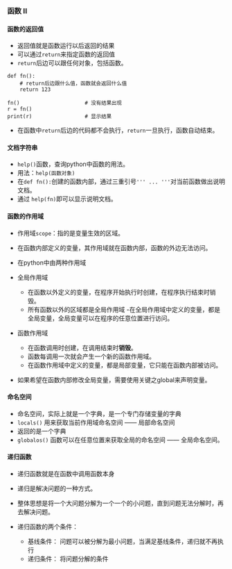 ### 函数 II
####  函数的返回值
  - 返回值就是函数运行以后返回的结果
  - 可以通过`return`来指定函数的返回值
  - `return`后边可以跟任何对象，包括函数。
  ```
  def fn():
      # return后边跟什么值，函数就会返回什么值
      return 123
      
  fn()                     # 没有结果出现
  r = fn()
  print(r)                 # 显示结果
  ```
  - 在函数中`return`后边的代码都不会执行，`return`一旦执行，函数自动结束。
  


#### 文档字符串
  - `help()`函数，查询python中函数的用法。
  - 用法：`help(函数对象)`
  - 在`def fn():`创建的函数内部，通过三重引号`''' ... '''`对当前函数做出说明文档。
  - 通过 `help(fn)`即可以显示说明文档。

#### 函数的作用域
  - 作用域`scope`：指的是变量生效的区域。
  - 在函数内部定义的变量，其作用域就在函数内部，函数的外边无法访问。
  - 在python中由两种作用域
  - 全局作用域
    - 在函数以外定义的变量，在程序开始执行时创建，在程序执行结束时销毁。
    - 所有函数以外的区域都是全局作用域
    -在全局作用域中定义的变量，都是全局变量，全局变量可以在程序的任意位置进行访问。  
      
  - 函数作用域
    - 在函数调用时创建，在调用结束时**销毁**。
    - 函数每调用一次就会产生一个新的函数作用域。
    - 在函数作用域中定义的变量，都是局部变量，它只能在函数内部被访问。  
    
  - 如果希望在函数内部修改全局变量，需要使用关键之global来声明变量。
#### 命名空间
  - 命名空间，实际上就是一个字典，是一个专门存储变量的字典
  - `locals()` 用来获取当前作用域命名空间 —— 局部命名空间
  - 返回的是一个字典
  - `globalos()` 函数可以在任意位置来获取全局的命名空间 —— 全局命名空间。
  
#### 递归函数
  - 递归函数就是在函数中调用函数本身
  - 递归是解决问题的一种方式。
  - 整体思想是将一个大问题分解为一个一个的小问题，直到问题无法分解时，再去解决问题。
  
  - 递归函数的两个条件：
    - 基线条件： 问题可以被分解为最小问题，当满足基线条件，递归就不再执行
    - 递归条件： 将问题分解的条件
    

